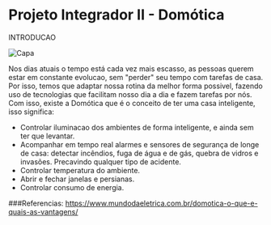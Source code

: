 # Projeto Integrador II - Domótica

INTRODUCAO

![Capa](https://photos.app.goo.gl/n2MR7TZmTxu8KEWWA)

Nos dias atuais o tempo está cada vez mais escasso, as pessoas querem estar em constante evolucao, sem "perder" seu tempo com tarefas de casa. Por isso, temos que adaptar nossa rotina da melhor forma possivel, fazendo uso de tecnologias que facilitam nosso dia a dia e fazem tarefas por nós. Com isso, existe a Domótica que é o conceito de ter uma casa inteligente, isso significa:

- Controlar iluminacao dos ambientes de forma inteligente, e ainda sem ter que levantar.
- Acompanhar em tempo real alarmes e sensores de segurança de longe de casa: detectar incêndios, fuga de água e de gás, quebra de vidros e invasões. Precavindo qualquer tipo de acidente.
- Controlar temperatura do ambiente.
- Abrir e fechar janelas e persianas.
- Controlar consumo de energia.



###Referencias:
https://www.mundodaeletrica.com.br/domotica-o-que-e-quais-as-vantagens/

